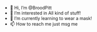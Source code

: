 - 👋 Hi, I’m @BroodPitt
- 👀 I’m interested in All kind of stuff!
- 🌱 I’m currently learning to wear a mask!
- 📫 How to reach me just msg me

<!---
BroodPitt/BroodPitt is a ✨ special ✨ repository because its `README.md` (this file) appears on your GitHub profile.
You can click the Preview link to take a look at your changes.
--->

